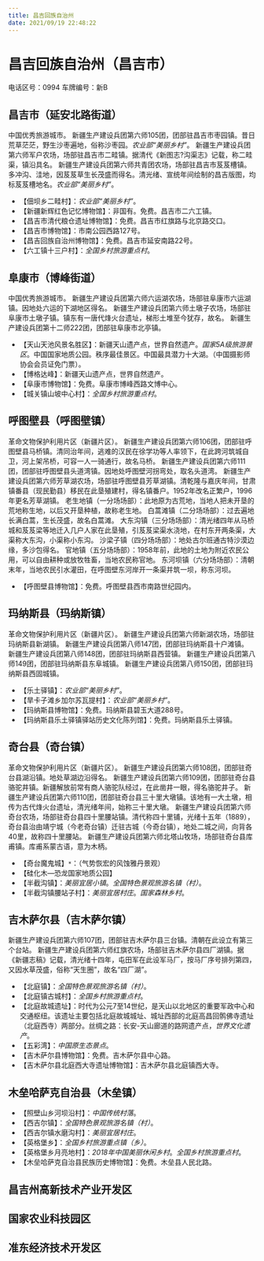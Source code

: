 ```yaml
---
title: 昌吉回族自治州
date: 2021/09/19 22:48:22
---
```


# 昌吉回族自治州（昌吉市）
电话区号：0994
车牌编号：新B
## 昌吉市（延安北路街道）
中国优秀旅游城市。
新疆生产建设兵团第六师105团，团部驻昌吉市枣园镇。昔日荒草茫茫，野生沙枣遍地，俗称沙枣园。*农业部“美丽乡村”*。
新疆生产建设兵团第六师军户农场，场部驻昌吉市二畦镇。据清代《新图志?沟渠志》记载，称二畦渠，镇沿具名。
新疆生产建设兵团第六师共青团农场，场部驻昌吉市芨芨槽镇。多冲沟、洼地，因芨芨草生长茂盛而得名。清光绪、宣统年间绘制的昌吉版图，均标芨芨槽地名。*农业部“美丽乡村”*。

* 【佃坝乡二畦村】：*农业部“美丽乡村”*。
* 【新疆新辉红色记忆博物馆】：非国有。免费。昌吉市二六工镇。
* 【昌吉市清代粮仓遗址博物馆】：免费。昌吉市红旗路与北京路交口。
* 【昌吉市博物馆】：市南公园西路127号。
* 【昌吉回族自治州博物馆】：免费。昌吉市延安南路22号。
* 【六工镇十三户村】：*全国乡村旅游重点村*。
## 阜康市（博峰街道）
中国优秀旅游城市。
新疆生产建设兵团第六师六运湖农场，场部驻阜康市六运湖镇。因地处六运的下湖地区得名。
新疆生产建设兵团第六师土墩子农场，场部驻阜康市土墩子镇。镇东有一唐代烽火台遗址，梯形土堆至今犹存，故名。
新疆生产建设兵团第十二师222团，团部驻阜康市北亭镇。
* 【天山天池风景名胜区】：新疆天山遗产点，世界自然遗产。*国家5A级旅游景区*。中国国家地质公园。秩序最佳景区。中国最具潜力十大湖。（中国摄影师协会会员证免门票）。
* 【博格达峰】：新疆天山遗产点，世界自然遗产。
* 【阜康市博物馆】：免费。阜康市博峰西路文博中心。
* 【城关镇山坡中心村】：*全国乡村旅游重点村*。
## 呼图壁县（呼图壁镇）
革命文物保护利用片区（新疆片区）。
新疆生产建设兵团第六师106团，团部驻呼图壁县马桥镇。清同治年间，逃难的汉民在徐学功等人率领下，在此跨河筑城自卫，河上架吊桥，可容一人一骑通行，故名马桥。
新疆生产建设兵团第六师111团，团部驻呼图壁县头道湾镇。因地处呼图壁河拐弯处，取名头道湾。
新疆生产建设兵团第六师芳草湖农场，场部驻呼图壁县芳草湖镇。清乾隆与嘉庆年间，甘肃镇番县（现民勤县）移民在此垦殖建村，得名镇番户。1952年改名正繁户，1996年更名芳草湖镇。
老生地镇（一分场场部）：此地原为古荒地，当地人把未开垦的荒地称生地，以后又开垦种植，故称老生地。
白蒿滩镇（二分场场部）：过去遍地长满白蒿，生长茂盛，故名白蒿滩。
大东沟镇（三分场场部）：清光绪四年从马桥城和芨芨梁等地迁入几户人家在此垦殖，引芨芨梁渠水浇地，在村东开两条渠，大渠称大东沟，小渠称小东沟。
沙梁子镇（四分场场部）：地处古尔班通古特沙漠边缘，多沙包得名。
官地镇（五分场场部）：1958年前，此地的土地为附近农民公用，可以自由耕种或放牧牲畜，当地农民称官地。
东河坝镇（六分场场部）：清朝末年，当地农民引水灌田，在呼图壁东河岸开一条渠并筑一坝，称东河坝。
* 【呼图壁县博物馆】：免费。呼图壁县西市南路世纪园内。
## 玛纳斯县（玛纳斯镇）
革命文物保护利用片区（新疆片区）。
新疆生产建设兵团第六师新湖农场，场部驻玛纳斯县新湖镇。
新疆生产建设兵团第八师147团，团部驻玛纳斯县十户滩镇。
新疆生产建设兵团第八师148团，团部驻玛纳斯县西营镇。
新疆生产建设兵团第八师149团，团部驻玛纳斯县东阜城镇。
新疆生产建设兵团第八师150团，团部驻玛纳斯县西固城镇。
* 【乐土驿镇】：*农业部“美丽乡村”*。
* 【旱卡子滩乡加尔苏瓦提村】：*农业部“美丽乡村”*。
* 【玛纳斯县博物馆】：免费。玛纳斯县碧玉大道288号。
* 【玛纳斯县乐土驿镇驿站历史文化陈列馆】：免费。玛纳斯县乐土驿镇。
## 奇台县（奇台镇）
革命文物保护利用片区（新疆片区）。
新疆生产建设兵团第六师108团，团部驻奇台县湖沿镇。地处草湖边沿得名。
新疆生产建设兵团第六师109团，团部驻奇台县骆驼井镇。新疆解放前常有商人骆驼队经过，在此凿井一眼，得名骆驼井子。
新疆生产建设兵团第六师110团，团部驻奇台县三十里大墩镇。该地有一大土墩，相传为古代烽火台遗址，清光绪年间，始称三十里大墩。
新疆生产建设兵团第六师奇台农场，场部驻奇台县四十里腰站镇。清代称四十里铺，光绪十五年（1889），奇台县治由靖宁城（今老奇台镇）迁驻古城（今奇台镇），地处二城之间，向背各40里，故称四十里腰站。
新疆生产建设兵团第六师北塔山牧场，场部驻奇台县库甫镇。库甫系蒙古语，意为木柄。
* 【奇台魔鬼城】`*`：（气势恢宏的风蚀雅丹景观）
* 【硅化木—恐龙国家地质公园】
* 【半截沟镇】：*美丽宜居小镇*。*全国特色景观旅游名镇（村）*。
* 【半截沟镇腰站子村】：*美丽宜居村庄*。*国家森林乡村*。
## 吉木萨尔县（吉木萨尔镇）
新疆生产建设兵团第六师107团，团部驻吉木萨尔县三台镇。清朝在此设立有第三个台站。
新疆生产建设兵团第六师红旗农场，场部驻吉木萨尔县四厂湖镇。据《新疆志稿》记载，清光绪十四年，屯田军在此设军马厂，按马厂序号排列第四，又因水草茂盛，俗称“天生圈”，故名“四厂湖”。
* 【北庭镇】：*全国特色景观旅游名镇（村）*。
* 【北庭镇古城村】：*全国乡村旅游重点村*。
* 【北庭故城遗址】：时代为公元7至14世纪，是天山以北地区的重要军政中心和交通枢纽。该遗址主要包括北庭故城城址、城址西部的北庭高昌回鹘佛寺遗址（北庭西寺）两部分。丝绸之路：长安-天山廊道的路网遗产点，*世界文化遗产*。
* 【五彩湾】：*中国原生态景点*。
* 【吉木萨尔县博物馆】：免费。吉木萨尔县中心路。
* 【吉木萨尔县北庭西大寺遗址博物馆】：吉木萨尔县北庭镇西大寺。
## 木垒哈萨克自治县（木垒镇）
* 【照壁山乡河坝沿村】：*中国传统村落*。
* 【西吉尔镇】：*全国特色景观旅游名镇（村）*。
* 【西吉尔镇水磨沟村】：*美丽宜居村庄*。
* 【英格堡乡】：*全国乡村旅游重点镇（乡）*。
* 【英格堡乡月亮地村】：*2018年中国美丽休闲乡村*。*全国乡村旅游重点村*。
* 【木垒哈萨克自治县民族历史博物馆】：免费。木垒县人民北路。
## 昌吉州高新技术产业开发区
## 国家农业科技园区
## 准东经济技术开发区
